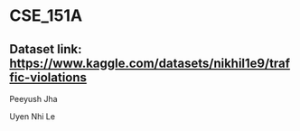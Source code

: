 # CSE_151A
## Dataset link: https://www.kaggle.com/datasets/nikhil1e9/traffic-violations 

Peeyush Jha

Uyen Nhi Le
